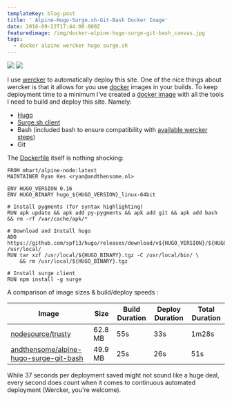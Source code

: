 ```yaml
---
templateKey: blog-post
title: ' Alpine-Hugo-Surge.sh-Git-Bash Docker Image'
date: 2016-09-22T17:44:00.000Z
featuredimage: /img/docker-alpine-hugo-surge-git-bash_canvas.jpg
tags:
  - docker alpine wercker hugo surge.sh
---
```

[![](https://images.microbadger.com/badges/image/andthensome/alpine-hugo-surge-git-bash.svg)](https://microbadger.com/images/andthensome/alpine-hugo-surge-git-bash "Get your own image badge on microbadger.com") [![](https://images.microbadger.com/badges/version/andthensome/alpine-hugo-surge-git-bash.svg)](https://microbadger.com/images/andthensome/alpine-hugo-surge-git-bash "Get your own version badge on microbadger.com")

I use [wercker](http://wercker.com) to automatically deploy this site. One of the nice things about wercker is that it allows for you use [docker](http://docker.com) images in your builds. To keep deployment time to a minimum I've created a [docker image](https://hub.docker.com/r/andthensome/alpine-hugo-surge-git-bash/) with all the tools I need to build and deploy this site. Namely:

- [Hugo](https://gohugo.io)
- [Surge.sh client](https://www.npmjs.com/package/surge)
- Bash (included bash to ensure compatibility with [available wercker steps](https://app.wercker.com/explore/steps))
- Git

The [Dockerfile](https://github.com/alrayyes/docker-alpine-hugo-surge-git-bash/blob/master/Dockerfile) itself is nothing shocking:

```docker
FROM mhart/alpine-node:latest
MAINTAINER Ryan Kes <ryan@andthensome.nl>

ENV HUGO_VERSION 0.16
ENV HUGO_BINARY hugo_${HUGO_VERSION}_linux-64bit

# Install pygments (for syntax highlighting)
RUN apk update && apk add py-pygments && apk add git && apk add bash && rm -rf /var/cache/apk/*

# Download and Install hugo
ADD https://github.com/spf13/hugo/releases/download/v${HUGO_VERSION}/${HUGO_BINARY}.tgz /usr/local/
RUN tar xzf /usr/local/${HUGO_BINARY}.tgz -C /usr/local/bin/ \
	&& rm /usr/local/${HUGO_BINARY}.tgz

# Install surge client
RUN npm install -g surge
```

A comparison of image sizes & build/deploy speeds :

| Image | Size | Build Duration | Deploy Duration | Total Duration
--------|------|----------------|-----------------|------------------------------
| [nodesource/trusty](https://hub.docker.com/r/nodesource/trusty/) | 62.8 MB | 55s | 33s | 1m28s
| [andthensome/alpine-hugo-surge-git-bash](https://hub.docker.com/r/andthensome/alpine-hugo-surge-git-bash/) | 49.9 MB | 25s | 26s | 51s

While 37 seconds per deployment saved might not sound like a huge deal, every second does count when it comes to continuous automated deployment (Wercker, you're welcome).
